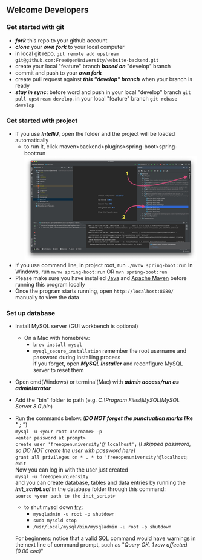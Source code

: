 ## Welcome Developers

### Get started with git

- **_fork_** this repo to your github account
- **_clone_** your **_own fork_** to your local computer
- in local git repo, `git remote add upstream git@github.com:FreeOpenUniversity/website-backend.git`
- create your local "feature" branch **_based on_** "develop" branch
- commit and push to your **_own fork_**
- create pull request against **_this "develop" branch_** when your branch is ready
- **_stay in sync_**: before word and push
  in your local "develop" branch `git pull upstream develop`.
  in your local "feature" branch `git rebase develop`

### Get started with project

- If you use **_IntelliJ_**, open the folder and the project will be loaded automatically
  - to run it, click maven>backend>plugins>spring-boot>spring-boot:run
    ![starting at the far right under ant, click maven](RunMVN.jpg?raw=true "Maven")
- If you use command line, in project root, run `./mvnw spring-boot:run` In Windows, run `mvnw spring-boot:run` OR `mvn spring-boot:run`
- Please make sure you have installed [Java](https://java.com/en/download/) and [Apache Maven](https://maven.apache.org/download.cgi) before running this program locally
- Once the program starts running, open `http://localhost:8080/` manually to view the data

### Set up database

- Install MySQL server (GUI workbench is optional)
  - On a Mac with homebrew:
    - `brew install mysql`
    - `mysql_secure_installation`
      remember the root username and password during installing process  
      if you forget, open **_MySQL Installer_** and reconfigure MySQL server to reset them
- Open cmd(Windows) or terminal(Mac) with **_admin access/run as administrator_**
- Add the "bin" folder to path (e.g. _C:\Program Files\MySQL\MySQL Server 8.0\bin_)
- Run the commands below: (**_DO NOT forget the punctuation marks like " ; "_**)  
  `mysql -u <your root username> -p`  
  `<enter password at prompt>`  
  `create user 'freeopenuniversity'@'localhost';` (_I skipped password, so DO NOT create the user with password here_)  
  `grant all privileges on * . * to 'freeopenuniversity'@localhost;`  
  `exit`  
  Now you can log in with the user just created  
  `mysql -u freeopenuniversity`  
  and you can create database, tables and data entries by running the **_init_script.sql_** in the database folder through this command:  
  `source <your path to the init_script>`

  - to shut mysql down [try](https://stackoverflow.com/a/11091462/11338233):
    - `mysqladmin -u root -p shutdown`
    - `sudo mysqld stop`
    - `/usr/local/mysql/bin/mysqladmin -u root -p shutdown`

  For beginners: notice that a valid SQL command would have warnings in the next line of command prompt, such as "_Query OK, 1 row affected (0.00 sec)_"
